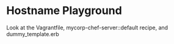 Hostname Playground
===================

Look at the Vagrantfile, mycorp-chef-server::default recipe, and dummy_template.erb
